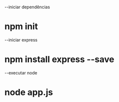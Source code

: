 --iniciar dependências
# npm init

--iniciar express
# npm install express --save

--executar node
# node app.js